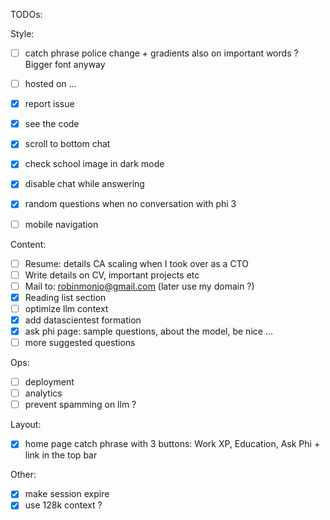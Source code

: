 TODOs:

Style:
- [ ] catch phrase police change + gradients also on important words ? Bigger font anyway
- [ ] hosted on ...
- [x] report issue
- [x] see the code
- [x] scroll to bottom chat
- [x] check school image in dark mode
- [x] disable chat while answering
- [x] random questions when no conversation with phi 3
- [ ] mobile navigation


Content:
- [ ] Resume: details CA scaling when I took over as a CTO
- [ ] Write details on CV, important projects etc
- [ ] Mail to: robinmonjo@gmail.com (later use my domain ?)
- [x] Reading list section
- [ ] optimize llm context
- [x] add datascientest formation
- [x] ask phi page: sample questions, about the model, be nice ...
- [ ] more suggested questions

Ops:
- [ ] deployment
- [ ] analytics
- [ ] prevent spamming on llm ?

Layout:
- [x] home page catch phrase with 3 buttons: Work XP, Education, Ask Phi + link in the top bar

Other:
- [x] make session expire
- [x] use 128k context ?

